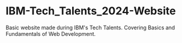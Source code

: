 # IBM-Tech_Talents_2024-Website
Basic website made during IBM's Tech Talents. Covering Basics and Fundamentals of Web Development.
